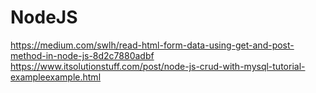 # NodeJS

https://medium.com/swlh/read-html-form-data-using-get-and-post-method-in-node-js-8d2c7880adbf
https://www.itsolutionstuff.com/post/node-js-crud-with-mysql-tutorial-exampleexample.html
